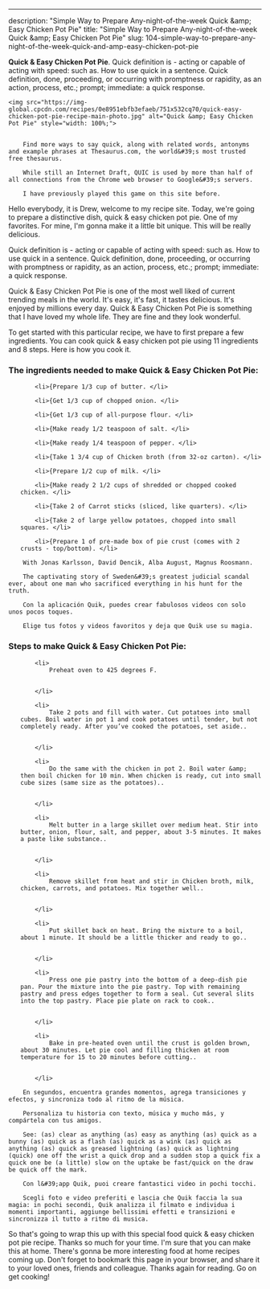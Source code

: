 ---
description: "Simple Way to Prepare Any-night-of-the-week Quick &amp;amp; Easy Chicken Pot Pie"
title: "Simple Way to Prepare Any-night-of-the-week Quick &amp;amp; Easy Chicken Pot Pie"
slug: 104-simple-way-to-prepare-any-night-of-the-week-quick-and-amp-easy-chicken-pot-pie

<p>
	<strong>Quick &amp; Easy Chicken Pot Pie</strong>. 
	Quick definition is - acting or capable of acting with speed: such as. How to use quick in a sentence. Quick definition, done, proceeding, or occurring with promptness or rapidity, as an action, process, etc.; prompt; immediate: a quick response.
</p>
<p>
	
	<img src="https://img-global.cpcdn.com/recipes/0e8951ebfb3efaeb/751x532cq70/quick-easy-chicken-pot-pie-recipe-main-photo.jpg" alt="Quick &amp; Easy Chicken Pot Pie" style="width: 100%;">
	
	
		Find more ways to say quick, along with related words, antonyms and example phrases at Thesaurus.com, the world&#39;s most trusted free thesaurus.
	
		While still an Internet Draft, QUIC is used by more than half of all connections from the Chrome web browser to Google&#39;s servers.
	
		I have previously played this game on this site before.
	
</p>
<p>
	Hello everybody, it is Drew, welcome to my recipe site. Today, we're going to prepare a distinctive dish, quick &amp; easy chicken pot pie. One of my favorites. For mine, I'm gonna make it a little bit unique. This will be really delicious.
</p>
	
<p>
	Quick definition is - acting or capable of acting with speed: such as. How to use quick in a sentence. Quick definition, done, proceeding, or occurring with promptness or rapidity, as an action, process, etc.; prompt; immediate: a quick response.
</p>
<p>
	Quick &amp; Easy Chicken Pot Pie is one of the most well liked of current trending meals in the world. It's easy, it's fast, it tastes delicious. It's enjoyed by millions every day. Quick &amp; Easy Chicken Pot Pie is something that I have loved my whole life. They are fine and they look wonderful.
</p>

<p>
To get started with this particular recipe, we have to first prepare a few ingredients. You can cook quick &amp; easy chicken pot pie using 11 ingredients and 8 steps. Here is how you cook it.
</p>

<h3>The ingredients needed to make Quick &amp; Easy Chicken Pot Pie:</h3>

<ol>
	
		<li>{Prepare 1/3 cup of butter. </li>
	
		<li>{Get 1/3 cup of chopped onion. </li>
	
		<li>{Get 1/3 cup of all-purpose flour. </li>
	
		<li>{Make ready 1/2 teaspoon of salt. </li>
	
		<li>{Make ready 1/4 teaspoon of pepper. </li>
	
		<li>{Take 1 3/4 cup of Chicken broth (from 32-oz carton). </li>
	
		<li>{Prepare 1/2 cup of milk. </li>
	
		<li>{Make ready 2 1/2 cups of shredded or chopped cooked chicken. </li>
	
		<li>{Take 2 of Carrot sticks (sliced, like quarters). </li>
	
		<li>{Take 2 of large yellow potatoes, chopped into small squares. </li>
	
		<li>{Prepare 1 of pre-made box of pie crust (comes with 2 crusts - top/bottom). </li>
	
</ol>
<p>
	
		With Jonas Karlsson, David Dencik, Alba August, Magnus Roosmann.
	
		The captivating story of Sweden&#39;s greatest judicial scandal ever, about one man who sacrificed everything in his hunt for the truth.
	
		Con la aplicación Quik, puedes crear fabulosos videos con solo unos pocos toques.
	
		Elige tus fotos y videos favoritos y deja que Quik use su magia.
	
</p>

<h3>Steps to make Quick &amp; Easy Chicken Pot Pie:</h3>

<ol>
	
		<li>
			Preheat oven to 425 degrees F.
			
			
		</li>
	
		<li>
			Take 2 pots and fill with water. Cut potatoes into small cubes. Boil water in pot 1 and cook potatoes until tender, but not completely ready. After you’ve cooked the potatoes, set aside..
			
			
		</li>
	
		<li>
			Do the same with the chicken in pot 2. Boil water &amp; then boil chicken for 10 min. When chicken is ready, cut into small cube sizes (same size as the potatoes)..
			
			
		</li>
	
		<li>
			Melt butter in a large skillet over medium heat. Stir into butter, onion, flour, salt, and pepper, about 3-5 minutes. It makes a paste like substance..
			
			
		</li>
	
		<li>
			Remove skillet from heat and stir in Chicken broth, milk, chicken, carrots, and potatoes. Mix together well..
			
			
		</li>
	
		<li>
			Put skillet back on heat. Bring the mixture to a boil, about 1 minute. It should be a little thicker and ready to go..
			
			
		</li>
	
		<li>
			Press one pie pastry into the bottom of a deep-dish pie pan. Pour the mixture into the pie pastry. Top with remaining pastry and press edges together to form a seal. Cut several slits into the top pastry. Place pie plate on rack to cook..
			
			
		</li>
	
		<li>
			Bake in pre-heated oven until the crust is golden brown, about 30 minutes. Let pie cool and filling thicken at room temperature for 15 to 20 minutes before cutting..
			
			
		</li>
	
</ol>

<p>
	
		En segundos, encuentra grandes momentos, agrega transiciones y efectos, y sincroniza todo al ritmo de la música.
	
		Personaliza tu historia con texto, música y mucho más, y compártela con tus amigos.
	
		See: (as) clear as anything (as) easy as anything (as) quick as a bunny (as) quick as a flash (as) quick as a wink (as) quick as anything (as) quick as greased lightning (as) quick as lightning (quick) one off the wrist a quick drop and a sudden stop a quick fix a quick one be (a little) slow on the uptake be fast/quick on the draw be quick off the mark.
	
		Con l&#39;app Quik, puoi creare fantastici video in pochi tocchi.
	
		Scegli foto e video preferiti e lascia che Quik faccia la sua magia: in pochi secondi, Quik analizza il filmato e individua i momenti importanti, aggiunge bellissimi effetti e transizioni e sincronizza il tutto a ritmo di musica.
	
</p>

<p>
	So that's going to wrap this up with this special food quick &amp; easy chicken pot pie recipe. Thanks so much for your time. I'm sure that you can make this at home. There's gonna be more interesting food at home recipes coming up. Don't forget to bookmark this page in your browser, and share it to your loved ones, friends and colleague. Thanks again for reading. Go on get cooking!
</p>
